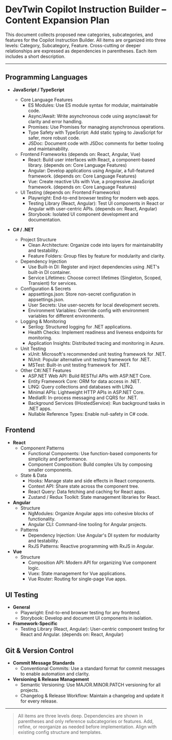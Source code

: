 # DevTwin Copilot Instruction Builder – Content Expansion Plan

This document collects proposed new categories, subcategories, and features for the Copilot Instruction Builder. All items are organized into three levels: Category, Subcategory, Feature. Cross-cutting or deeper relationships are expressed as dependencies in parentheses. Each item includes a short description.

---

## Programming Languages
- **JavaScript / TypeScript**
  - Core Language Features
    - ES Modules: Use ES module syntax for modular, maintainable code.
    - Async/Await: Write asynchronous code using async/await for clarity and error handling.
    - Promises: Use Promises for managing asynchronous operations.
    - Type Safety with TypeScript: Add static typing to JavaScript for safer, more robust code.
    - JSDoc: Document code with JSDoc comments for better tooling and maintainability.
  - Frontend Frameworks (depends on: React, Angular, Vue)
    - React: Build user interfaces with React, a component-based library. (depends on: Core Language Features)
    - Angular: Develop applications using Angular, a full-featured framework. (depends on: Core Language Features)
    - Vue: Create reactive UIs with Vue, a progressive JavaScript framework. (depends on: Core Language Features)
  - UI Testing (depends on: Frontend Frameworks)
    - Playwright: End-to-end browser testing for modern web apps.
    - Testing Library (React, Angular): Test UI components in React or Angular with user-centric APIs. (depends on: React, Angular)
    - Storybook: Isolated UI component development and documentation.

- **C# / .NET**
  - Project Structure
    - Clean Architecture: Organize code into layers for maintainability and testability.
    - Feature Folders: Group files by feature for modularity and clarity.
  - Dependency Injection
    - Use Built-in DI: Register and inject dependencies using .NET's built-in DI container.
    - Service Lifetimes: Choose correct lifetimes (Singleton, Scoped, Transient) for services.
  - Configuration & Secrets
    - appsettings.json: Store non-secret configuration in appsettings.json.
    - User Secrets: Use user-secrets for local development secrets.
    - Environment Variables: Override config with environment variables for different environments.
  - Logging & Monitoring
    - Serilog: Structured logging for .NET applications.
    - Health Checks: Implement readiness and liveness endpoints for monitoring.
    - Application Insights: Distributed tracing and monitoring in Azure.
  - Unit Testing
    - xUnit: Microsoft's recommended unit testing framework for .NET.
    - NUnit: Popular alternative unit testing framework for .NET.
    - MSTest: Built-in unit testing framework for .NET.
  - Other C#/.NET Features
    - ASP.NET Web API: Build RESTful APIs with ASP.NET Core.
    - Entity Framework Core: ORM for data access in .NET.
    - LINQ: Query collections and databases with LINQ.
    - Minimal APIs: Lightweight HTTP APIs in ASP.NET Core.
    - MediatR: In-process messaging and CQRS for .NET.
    - Background Services (IHostedService): Run background tasks in .NET apps.
    - Nullable Reference Types: Enable null-safety in C# code.

## Frontend
- **React**
  - Component Patterns
    - Functional Components: Use function-based components for simplicity and performance.
    - Component Composition: Build complex UIs by composing smaller components.
  - State & Data
    - Hooks: Manage state and side effects in React components.
    - Context API: Share state across the component tree.
    - React Query: Data fetching and caching for React apps.
    - Zustand / Redux Toolkit: State management libraries for React.
- **Angular**
  - Structure
    - NgModules: Organize Angular apps into cohesive blocks of functionality.
    - Angular CLI: Command-line tooling for Angular projects.
  - Patterns
    - Dependency Injection: Use Angular's DI system for modularity and testability.
    - RxJS Patterns: Reactive programming with RxJS in Angular.
- **Vue**
  - Structure
    - Composition API: Modern API for organizing Vue component logic.
    - Vuex: State management for Vue applications.
    - Vue Router: Routing for single-page Vue apps.

## UI Testing
- **General**
  - Playwright: End-to-end browser testing for any frontend.
  - Storybook: Develop and document UI components in isolation.
- **Framework-Specific**
  - Testing Library (React, Angular): User-centric component testing for React and Angular. (depends on: React, Angular)

## Git & Version Control
- **Commit Message Standards**
  - Conventional Commits: Use a standard format for commit messages to enable automation and clarity.
- **Versioning & Release Management**
  - Semantic Versioning: Use MAJOR.MINOR.PATCH versioning for all projects.
  - Changelog & Release Workflow: Maintain a changelog and update it for every release.

---

> All items are three levels deep. Dependencies are shown in parentheses and only reference subcategories or features. Add, refine, or reorganize as needed before implementation. Align with existing config structure and templates.
